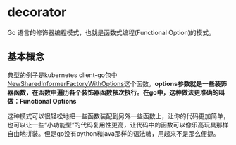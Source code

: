 # decorator

Go 语言的修饰器编程模式，也就是函数式编程(Functional Option)的模式。

## 基本概念

典型的例子是kubernetes client-go包中[NewSharedInformerFactoryWithOptions](https://github.com/kubernetes/client-go/blob/master/informers/factory.go#L109)这个函数。**options参数就是一些装饰器函数，在函数中遍历各个装饰器函数依次执行。在go中，这种做法更准确的叫做：Functional Options**

这种模式可以很轻松地把一些函数装配到另外一些函数上，让你的代码更加简单，也可以让一些“小功能型”的代码复用性更高，让代码中的函数可以像乐高玩具那样自由地拼装。但是go没有python和java那样的语法糖，用起来不是那么便捷。


